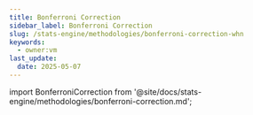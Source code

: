 ```yaml
---
title: Bonferroni Correction
sidebar_label: Bonferroni Correction
slug: /stats-engine/methodologies/bonferroni-correction-whn
keywords:
  - owner:vm
last_update:
  date: 2025-05-07
---
```


import BonferroniCorrection from '@site/docs/stats-engine/methodologies/bonferroni-correction.md';

<BonferroniCorrection />
